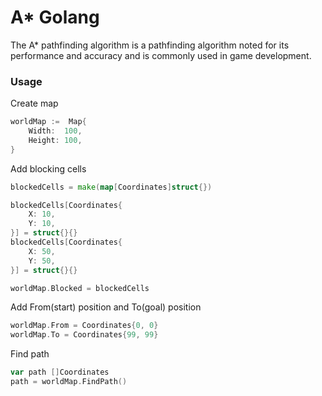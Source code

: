 # A* Golang

The A* pathfinding algorithm is a pathfinding algorithm noted for its performance and accuracy and is commonly used in game development.

### Usage

Create map
```go
worldMap :=  Map{
    Width:  100,
    Height: 100,
}
```
Add blocking cells
```go
blockedCells = make(map[Coordinates]struct{})

blockedCells[Coordinates{
	X: 10,
	Y: 10,
}] = struct{}{}
blockedCells[Coordinates{
	X: 50,
	Y: 50,
}] = struct{}{}

worldMap.Blocked = blockedCells
```
Add From(start) position and To(goal) position
```go
worldMap.From = Coordinates{0, 0}
worldMap.To = Coordinates{99, 99}
```
Find path
```go
var path []Coordinates
path = worldMap.FindPath()
```